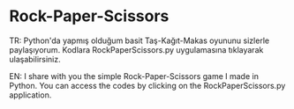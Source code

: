 # Rock-Paper-Scissors
TR: Python'da yapmış olduğum basit Taş-Kağıt-Makas oyununu sizlerle paylaşıyorum. Kodlara RockPaperScissors.py uygulamasına tıklayarak ulaşabilirsiniz.

EN: I share with you the simple Rock-Paper-Scissors game I made in Python. You can access the codes by clicking on the RockPaperScissors.py application.
